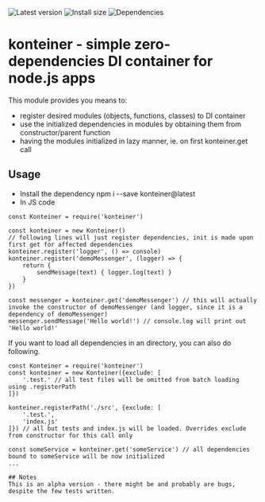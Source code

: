 ![Latest version](https://badgen.net/npm/v/konteiner)
![Install size](https://badgen.net/packagephobia/install/konteiner)
![Dependencies](https://badgen.net/david/dep/petrmiko/konteiner)

# konteiner - simple zero-dependencies DI container for node.js apps

This module provides you means to:
- register desired modules (objects, functions, classes) to DI container
- use the initialized dependencies in modules by obtaining them from constructor/parent function
- having the modules initialized in lazy manner, ie. on first konteiner.get call

## Usage

- Install the dependency
	npm i --save konteiner@latest
- In JS code
```
const Konteiner = require('konteiner')

const konteiner = new Konteiner()
// following lines will just register dependencies, init is made upon first get for affected dependencies
konteiner.register('logger', () => console)
konteiner.register('demoMessenger', (logger) => {
	return {
		sendMessage(text) { logger.log(text) }
	}
})

const messenger = konteiner.get('demoMessenger') // this will actually invoke the constructor of demoMessenger (and logger, since it is a dependency of demoMessenger)
messenger.sendMessage('Hello world!') // console.log will print out 'Hello world!'
```

If you want to load all dependencies in an directory, you can also do following.
```
const Konteiner = require('konteiner')
const konteiner = new Konteiner({exclude: [
	'.test.' // all test files will be omitted from batch loading using .registerPath
]})

konteiner.registerPath('./src', {exclude: [
	'.test.',
	'index.js'
]}) // all but tests and index.js will be loaded. Overrides exclude from constructor for this call only

const someService = konteiner.get('someService') // all dependencies bound to someService will be now initialized
...

## Notes
This is an alpha version - there might be and probably are bugs, despite the few tests written.